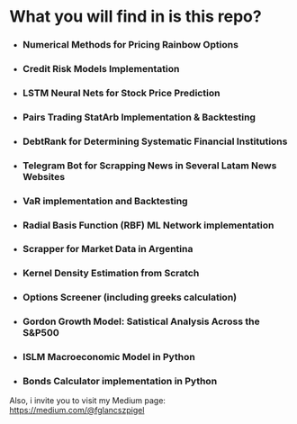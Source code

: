 # What you will find in is this repo?
- ### Numerical Methods for Pricing Rainbow Options
- ### Credit Risk Models Implementation
- ### LSTM Neural Nets for Stock Price Prediction
- ### Pairs Trading StatArb Implementation & Backtesting
- ### DebtRank for Determining Systematic Financial Institutions
- ### Telegram Bot for Scrapping News in Several Latam News Websites  
- ### VaR implementation and Backtesting
- ### Radial Basis Function (RBF) ML Network implementation
- ### Scrapper for Market Data in Argentina
- ### Kernel Density Estimation from Scratch 
- ### Options Screener (including greeks calculation)
- ### Gordon Growth Model: Satistical Analysis Across the S&P500
- ### ISLM Macroeconomic Model in Python
- ### Bonds Calculator implementation in Python

Also, i invite you to visit my Medium page: 
https://medium.com/@fglancszpigel 
